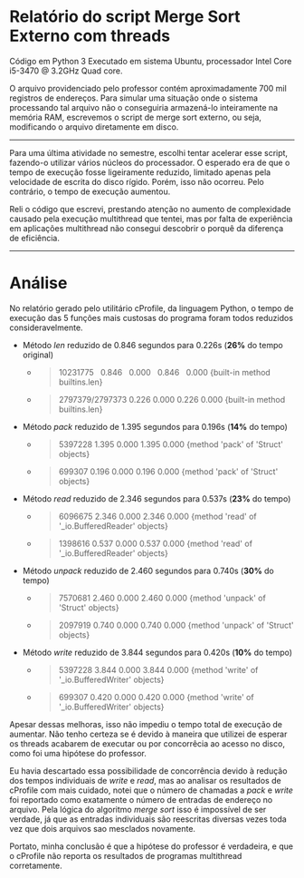 # Relatório do script Merge Sort Externo com threads

Código em Python 3
Executado em sistema Ubuntu, processador Intel Core i5-3470 @ 3.2GHz Quad core.

O arquivo providenciado pelo professor contém aproximadamente 700 mil registros de endereços. Para simular uma situação onde o sistema processando tal arquivo não o conseguiria armazená-lo inteiramente na memória RAM, escrevemos o script de merge sort externo, ou seja, modificando o arquivo diretamente em disco.

----

Para uma última atividade no semestre, escolhi tentar acelerar esse script, fazendo-o utilizar vários núcleos do processador. O esperado era de que o tempo de execução fosse ligeiramente reduzido, limitado apenas pela velocidade de escrita do disco rígido. Porém, isso não ocorreu. Pelo contrário, o tempo de execução aumentou.

Reli o código que escrevi, prestando atenção no aumento de complexidade causado pela execução multithread que tentei, mas por falta de experiência em aplicações multithread não consegui descobrir o porquê da diferença de eficiência.

----

# Análise

No relatório gerado pelo utilitário cProfile, da linguagem Python, o tempo de execução das 5 funções mais custosas do programa foram todos reduzidos consideravelmente.

- Método _len_ reduzido de 0.846 segundos para 0.226s (**26%** do tempo original)
  - > 10231775    0.846    0.000    0.846    0.000 {built-in method builtins.len}
  - > 2797379/2797373    0.226    0.000    0.226    0.000 {built-in method builtins.len}
- Método _pack_ reduzido de 1.395 segundos para 0.196s (**14%** do tempo)
  - > 5397228    1.395    0.000    1.395    0.000 {method 'pack' of 'Struct' objects}
  - > 699307    0.196    0.000    0.196    0.000 {method 'pack' of 'Struct' objects}
- Método _read_ reduzido de 2.346 segundos para 0.537s (**23%** do tempo)
  - > 6096675    2.346    0.000    2.346    0.000 {method 'read' of '_io.BufferedReader' objects}
  - > 1398616    0.537    0.000    0.537    0.000 {method 'read' of '_io.BufferedReader' objects}
- Método _unpack_ reduzido de 2.460 segundos para 0.740s (**30%** do tempo)
  - > 7570681    2.460    0.000    2.460    0.000 {method 'unpack' of 'Struct' objects}
  - > 2097919    0.740    0.000    0.740    0.000 {method 'unpack' of 'Struct' objects}
- Método _write_ reduzido de 3.844 segundos para 0.420s (**10%** do tempo)
  - > 5397228    3.844    0.000    3.844    0.000 {method 'write' of '_io.BufferedWriter' objects}
  - > 699307    0.420    0.000    0.420    0.000 {method 'write' of '_io.BufferedWriter' objects}

Apesar dessas melhoras, isso não impediu o tempo total de execução de aumentar. Não tenho certeza se é devido à maneira que utilizei de esperar os threads acabarem de executar ou por concorrêcia ao acesso no disco, como foi uma hipótese do professor.

Eu havia descartado essa possibilidade de concorrência devido à redução dos tempos individuais de _write_ e _read_, mas ao analisar os resultados de cProfile com mais cuidado, notei que o número de chamadas a _pack_ e _write_ foi reportado como exatamente o número de entradas de endereço no arquivo. Pela lógica do algoritmo _merge sort_ isso é impossível de ser verdade, já que as entradas individuais são reescritas diversas vezes toda vez que dois arquivos sao mesclados novamente. 

Portato, minha conclusão é que a hipótese do professor é verdadeira, e que o cProfile não reporta os resultados de programas multithread corretamente.
